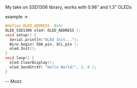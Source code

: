 My take on SSD1306 library,
works with 0.96" and 1.3" OLEDs

example ->

``` c++
#define OLED_ADDRESS  0x3c
OLED_SSD1306 oled( OLED_ADDRESS );
void setup() {
  Serial.println("OLED Init...");
  Wire.begin( SDA_pin, SCL_pin );
  oled.Init();
}
void loop() {
  oled.ClearDisplay();
  oled.SendStrXY( "Hello World!", 3, 0 );
}
```

--
Mozz
